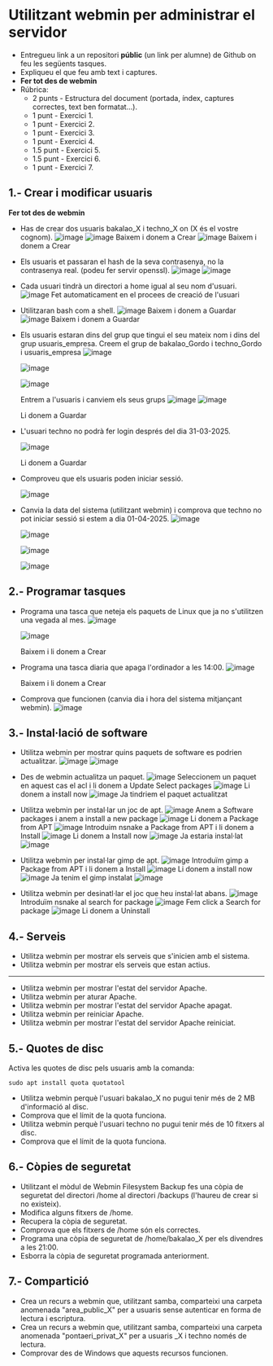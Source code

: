 # Utilitzant webmin per administrar el servidor

- Entregueu link a un repositori **públic** (un link per alumne) de Github on feu les següents tasques.
- Expliqueu el que feu amb text i captures.
- **Fer tot des de webmin**
- Rúbrica:
  - 2 punts - Estructura del document (portada, índex, captures correctes, text ben formatat...).
  - 1 punt - Exercici 1.
  - 1 punt - Exercici 2.
  - 1 punt - Exercici 3.
  - 1 punt - Exercici 4.
  - 1.5 punt - Exercici 5.
  - 1.5 punt - Exercici 6.
  - 1 punt - Exercici 7.

## 1.- Crear i modificar usuaris

**Fer tot des de webmin**

- Has de crear dos usuaris bakalao_X i techno_X on (X és el vostre cognom).
  ![image](https://github.com/user-attachments/assets/bec525cc-790f-47fa-b56a-3f6f322eff41)
  ![image](https://github.com/user-attachments/assets/9d10e6e8-da20-43d8-8f33-6ff5dfb3a540)
  Baixem i donem a Crear
  ![image](https://github.com/user-attachments/assets/fafb4c54-f2f3-4d69-b975-d6fbf02caf5e)
  Baixem i donem a Crear
  
- Els usuaris et passaran el hash de la seva contrasenya, no la contrasenya real. (podeu fer servir openssl).
  ![image](https://github.com/user-attachments/assets/9a463782-ac0c-4dc4-a954-d50863f04f47)
  ![image](https://github.com/user-attachments/assets/996b9748-4169-4a7c-a68c-de32d7698555)

- Cada usuari tindrà un directori a home igual al seu nom d'usuari.
  ![image](https://github.com/user-attachments/assets/f8c69151-50d1-48ed-bba6-9961234c6efb)
  Fet automaticament en el procees de creació de l'usuari
  
- Utilitzaran bash com a shell.
  ![image](https://github.com/user-attachments/assets/2124cb79-9f56-4c26-861c-5c1a834004e9)
  Baixem i donem a Guardar
  ![image](https://github.com/user-attachments/assets/cf6d7b0e-773c-492a-8e77-3d4b783926f1)
  Baixem i donem a Guardar


- Els usuaris estaran dins del grup que tingui el seu mateix nom i dins del grup usuaris_empresa.
  Creem el grup de bakalao_Gordo i techno_Gordo i usuaris_empresa
  ![image](https://github.com/user-attachments/assets/dba47e45-9479-4eda-b82e-772c59845e87)

  ![image](https://github.com/user-attachments/assets/68e97669-1928-4ec0-ac5f-37e8781c547b)

  ![image](https://github.com/user-attachments/assets/d404dc05-830b-4751-965a-22b6bbca0659)

  Entrem a l'usuaris i canviem els seus grups
  ![image](https://github.com/user-attachments/assets/2ddc1536-78bd-47ea-8213-aeb8d1dfb557)
  ![image](https://github.com/user-attachments/assets/25a705bf-34f8-4ef4-8221-36178a6ccda9)

  Li donem a Guardar
  
- L'usuari techno no podrà fer login després del dia 31-03-2025.
  
  ![image](https://github.com/user-attachments/assets/3803868b-02fb-4c3c-8ac1-c1bd9ce8d8bf)
  
  Li donem a Guardar
  
- Comproveu que els usuaris poden iniciar sessió.
  
  ![image](https://github.com/user-attachments/assets/5f4ecb4a-02dd-42ad-b955-259bce1f1246)

- Canvia la data del sistema (utilitzant webmin) i comprova que techno no pot iniciar sessió si estem a dia 01-04-2025.
  ![image](https://github.com/user-attachments/assets/3e00626c-dbe1-4c7e-91e6-9690933fd056)

  ![image](https://github.com/user-attachments/assets/eae9ca41-93f4-40c7-b9a4-4ba6440d5c18)

  ![image](https://github.com/user-attachments/assets/819c4fe8-f749-43bc-9326-34e7802e8fd8)

  ![image](https://github.com/user-attachments/assets/cfe20f85-7e4d-4bad-ab30-65d95b07acf2)


## 2.- Programar tasques

- Programa una tasca que neteja els paquets de Linux que ja no s'utilitzen una vegada al mes.
  ![image](https://github.com/user-attachments/assets/8d022e6b-0f7d-45a1-abef-9e8c0fbc6382)

  ![image](https://github.com/user-attachments/assets/b0c692fb-e804-4de9-af68-f5c06ea297c4)

  Baixem i li donem a Crear


- Programa una tasca diaria que apaga l'ordinador a les 14:00.
  ![image](https://github.com/user-attachments/assets/ab41ec04-efc1-431f-92e6-6fda981bc9c4)

  Baixem i li donem a Crear

- Comprova que funcionen (canvia dia i hora del sistema mitjançant webmin).
  ![image](https://github.com/user-attachments/assets/ef9f69b1-8031-42eb-8d66-caaecc010f1b)

## 3.- Instal·lació de software

- Utilitza webmin per mostrar quins paquets de software es podrien actualitzar.
  ![image](https://github.com/user-attachments/assets/608fa2a9-1ce4-4b68-abfe-531f8b8cd6ab)
  ![image](https://github.com/user-attachments/assets/06248580-1d38-4ef6-b257-e06e1d5b6a5f)

- Des de webmin actualitza un paquet.
  ![image](https://github.com/user-attachments/assets/410cc604-8cdb-45e8-a281-8b7688d15d87)
  Seleccionem un paquet en aquest cas el acl i li donem a Update Select packages
  ![image](https://github.com/user-attachments/assets/79580d08-688e-4f45-8c52-93e705122251)
  Li donem a install now
  ![image](https://github.com/user-attachments/assets/9ea29b6e-a8e3-456a-b84d-5284e1507a6b)
  Ja tindriem el paquet actualitzat

- Utilitza webmin per instal·lar un joc de apt.
  ![image](https://github.com/user-attachments/assets/7e57f64d-4d24-46fd-ad53-137e7ba8ec33)
  Anem a Software packages i anem a install a new package
  ![image](https://github.com/user-attachments/assets/ab5bee77-88f5-4688-9585-8d995178fdc5)
  Li donem a Package from APT
  ![image](https://github.com/user-attachments/assets/a0e71763-fe7c-4d4d-9090-9c6066b98e9e)
  Introduim nsnake a Package from APT i li donem a Install
  ![image](https://github.com/user-attachments/assets/397ffacc-9b96-4dc6-bd2f-2524e69a3063)
  Li donem a Install now
  ![image](https://github.com/user-attachments/assets/91b78d9a-22e8-463a-8723-fc591c3ea75a)
  Ja estaria instal·lat
  ![image](https://github.com/user-attachments/assets/87aa3973-c6c4-46dc-b0a1-efbdc5687fe4)


- Utilitza webmin per instal·lar gimp de apt.
  ![image](https://github.com/user-attachments/assets/7d89862f-c5ff-443b-9edb-f2027d11187f)
  Introduïm gimp a Package from APT i li donem a Install
  ![image](https://github.com/user-attachments/assets/37566ef6-8f2d-4c5b-968a-2a63bb8b4776)
  Li donem a install now
  ![image](https://github.com/user-attachments/assets/1b4d10da-ace9-4409-9f91-fb9ade781f53)
  Ja tenim el gimp instalat
  ![image](https://github.com/user-attachments/assets/04412cd1-c759-48d5-8c18-10975a57b099)

- Utilitza webmin per desinatl·lar el joc que heu instal·lat abans.
  ![image](https://github.com/user-attachments/assets/04b26cfe-7279-4904-9449-3ad5be236998)
  Introduïm nsnake al search for package
  ![image](https://github.com/user-attachments/assets/183425ef-e361-4ff6-9798-b0d421b2dc17)
  Fem click a Search for package
  ![image](https://github.com/user-attachments/assets/e3fb9b18-f6ad-488f-9182-ed23a8010b13)
  Li donem a Uninstall
  
## 4.- Serveis

- Utilitza webmin per mostrar els serveis que s'inicien amb el sistema.
- Utilitza webmin per mostrar els serveis que estan actius.
- ----------------------------------------------------------------------
- Utilitza webmin per mostrar l'estat del servidor Apache.
- Utilitza webmin per aturar Apache.
- Utilitza webmin per mostrar l'estat del servidor Apache apagat.
- Utilitza webmin per reiniciar Apache.
- Utilitza webmin per mostrar l'estat del servidor Apache reiniciat.

## 5.- Quotes de disc

Activa les quotes de disc pels usuaris amb la comanda: 

```
sudo apt install quota quotatool
```

- Utilitza webmin perquè l'usuari bakalao_X no pugui tenir més de 2 MB d'informació al disc.
- Comprova que el límit de la quota funciona.
- Utilitza webmin perquè l'usuari techno no pugui tenir més de 10 fitxers al disc.
- Comprova que el límit de la quota funciona.

## 6.- Còpies de seguretat

- Utilitzant el mòdul de Webmin Filesystem Backup fes una còpia de seguretat del directori /home al directori /backups (l'haureu de crear si no existeix).
- Modifica alguns fitxers de /home.
- Recupera la còpia de seguretat.
- Comprova que els fitxers de /home són els correctes.
- Programa una còpia de seguretat de /home/bakalao_X per els divendres a les 21:00.
- Esborra la còpia de seguretat programada anteriorment.

## 7.- Compartició

- Crea un recurs a webmin que, utilitzant samba, comparteixi una carpeta anomenada "area_public_X" per a usuaris sense autenticar en forma de lectura i escriptura.
- Crea un recurs a webmin que, utilitzant samba, comparteixi una carpeta anomenada "pontaeri_privat_X" per a usuaris _X i techno només de lectura.
- Comprovar des de Windows que aquests recursos funcionen.
